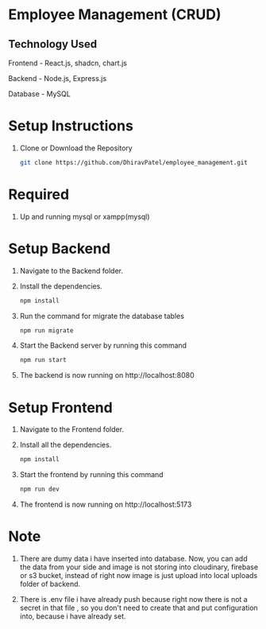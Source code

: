# Employee Management (CRUD)

## Technology Used

Frontend - React.js, shadcn, chart.js

Backend - Node.js, Express.js 

Database - MySQL

# Setup Instructions
1) Clone or Download the Repository

    ```bash
   git clone https://github.com/DhiravPatel/employee_management.git
    ```

# Required 

1) Up and running mysql or xampp(mysql)


# Setup Backend 

1) Navigate to the Backend folder.
2) Install the dependencies.
     ```bash
    npm install
    ```
3) Run the command for migrate the database tables

    ```bash
    npm run migrate
    ```
4) Start the Backend server by running this command
    ```bash
    npm run start
    ```
5) The backend is now running on http://localhost:8080

# Setup Frontend 

1) Navigate to the Frontend folder.
2) Install all the dependencies.

    ```bash
    npm install
    ```
3) Start the frontend by running this command
    ```bash
    npm run dev
    ```
4) The frontend is now running on http://localhost:5173

# Note

1) There are dumy data i have inserted into database. Now, you can add the data from your side and image is not storing into cloudinary, firebase or s3 bucket, instead of right now image is just upload into local uploads folder of backend.

2) There is .env file i have already push because right now there is not a secret in that file , so you don't need to create that and put configuration into, because i have already set.
